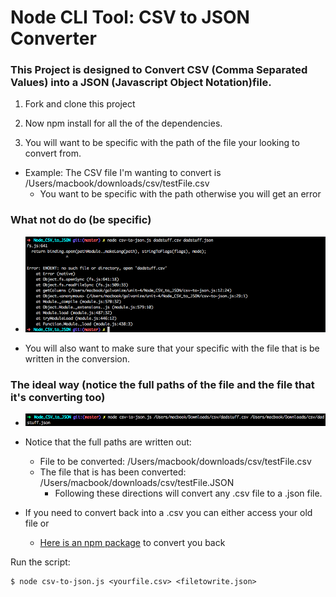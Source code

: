 # Node CLI Tool: CSV to JSON Converter

### This Project is designed to Convert CSV (Comma Separated Values) into a JSON (Javascript Object Notation)file.  

1. Fork and clone this project

2. Now npm install for all the of the dependencies.

3. You will want to be specific with the path of the file your looking to convert from.
- Example: The CSV file I'm wanting to convert is /Users/macbook/downloads/csv/testFile.csv
    - You want to be specific with the path otherwise you will get an error

### What not do do (be specific)
- ![alt text](https://github.com/WillofMike/markdown/blob/master/images/Screen%20Shot%202018-01-15%20at%2010.51.30%20AM.png "What not to do!")

- You will also want to make sure that your specific with the file that is be written in the conversion.  
### The ideal way (notice the full paths of the file and the file that it's converting too)
- ![alt text](https://github.com/WillofMike/markdown/blob/master/images/Screen%20Shot%202018-01-15%20at%201.07.55%20PM.png?raw=true "The ideal way")

- Notice that the full paths are written out:
  - File to be converted: /Users/macbook/downloads/csv/testFile.csv
  - The file that is has been converted: /Users/macbook/downloads/csv/testFile.JSON
    - Following these directions will convert any .csv file to a .json file.

- If you need to convert back into a .csv you can either access your old file or
  - [Here is an npm package](https://www.npmjs.com/package/json2csv) to convert you back


Run the script:
```
$ node csv-to-json.js <yourfile.csv> <filetowrite.json>
```

